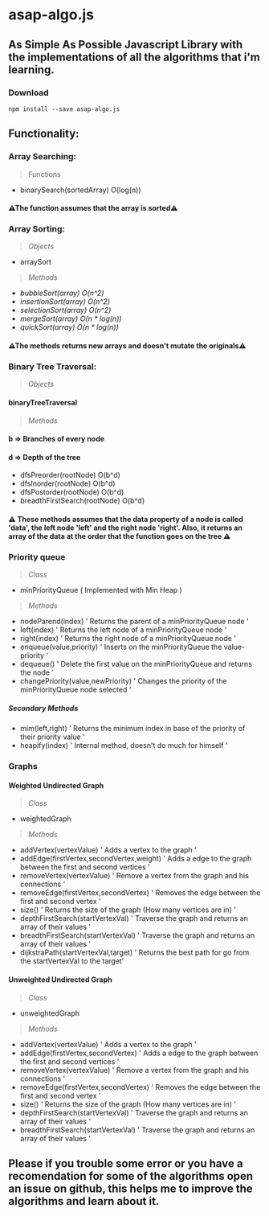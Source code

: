 # asap-algo.js

## As Simple As Possible Javascript Library with the implementations of all the algorithms that i'm learning.

### Download

```
npm install --save asap-algo.js
```

## Functionality:

### Array Searching:

> Functions

- binarySearch(sortedArray) O(log(n))

#### ⚠The function assumes that the array is sorted⚠

### Array Sorting:

> _Objects_

- arraySort

> _Methods_

- _bubbleSort(array) O(n^2)_
- _insertionSort(array) O(n^2)_
- _selectionSort(array) O(n^2)_
- _mergeSort(array) O(n \* log(n))_
- _quickSort(array) O(n \* log(n))_

#### ⚠The methods returns new arrays and doesn't mutate the originals⚠

### Binary Tree Traversal:

> _Objects_

#### binaryTreeTraversal

> _Methods_

#### b => Branches of every node

#### d => Depth of the tree

- dfsPreorder(rootNode) O(b^d)
- dfsInorder(rootNode) O(b^d)
- dfsPostorder(rootNode) O(b^d)
- breadthFirstSearch(rootNode) O(b^d)

#### ⚠ These methods assumes that the data property of a node is called 'data', the left node 'left' and the right node 'right'. Also, it returns an array of the data at the order that the function goes on the tree ⚠

### Priority queue

> _Class_

- minPriorityQueue ( Implemented with Min Heap )

> _Methods_

- nodeParend(index) ' Returns the parent of a minPriorityQueue node '
- left(index) ' Returns the left node of a minPriorityQueue node '
- right(index) ' Returns the right node of a minPriorityQueue node '
- enqueue(value,priority) ' Inserts on the minPriorityQueue the value-priority '
- dequeue() ' Delete the first value on the minPriorityQueue and returns the node '
- changePriority(value,newPriority) ' Changes the priority of the minPriorityQueue node selected '

##### Secondary Methods

- mim(left,right) ' Returns the minimum index in base of the priority of their priority value '
- heapify(index) ' Internal method, doesn't do much for himself '

### Graphs

#### Weighted Undirected Graph

> _Class_

- weightedGraph

> _Methods_

- addVertex(vertexValue) ' Adds a vertex to the graph '
- addEdge(firstVertex,secondVertex,weight) ' Adds a edge to the graph between the first and second vertices '
- removeVertex(vertexValue) ' Remove a vertex from the graph and his connections '
- removeEdge(firstVertex,secondVertex) ' Removes the edge between the first and second vertex '
- size() ' Returns the size of the graph (How many vertices are in) '
- depthFirstSearch(startVertexVal) ' Traverse the graph and returns an array of their values '
- breadthFirstSearch(startVertexVal) ' Traverse the graph and returns an array of their values '
- dijkstraPath(startVertexVal,target) ' Returns the best path for go from the startVertexVal to the target'

#### Unweighted Undirected Graph

> _Class_

- unweightedGraph

> _Methods_

- addVertex(vertexValue) ' Adds a vertex to the graph '
- addEdge(firstVertex,secondVertex) ' Adds a edge to the graph between the first and second vertices '
- removeVertex(vertexValue) ' Remove a vertex from the graph and his connections '
- removeEdge(firstVertex,secondVertex) ' Removes the edge between the first and second vertex '
- size() ' Returns the size of the graph (How many vertices are in) '
- depthFirstSearch(startVertexVal) ' Traverse the graph and returns an array of their values '
- breadthFirstSearch(startVertexVal) ' Traverse the graph and returns an array of their values '

## Please if you trouble some error or you have a recomendation for some of the algorithms open an issue on github, this helps me to improve the algorithms and learn about it.
